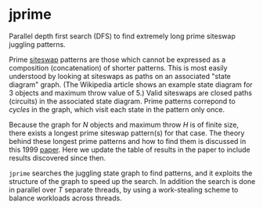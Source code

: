 # jprime
Parallel depth first search (DFS) to find extremely long prime siteswap juggling patterns.

Prime [siteswap](https://en.wikipedia.org/wiki/Siteswap) patterns are those which cannot be expressed as a composition (concatenation) of shorter patterns. This is most easily understood by looking at siteswaps as paths on an associated "state diagram" graph. (The Wikipedia article shows an example state diagram for 3 objects and maximum throw value of 5.) Valid siteswaps are closed paths (circuits) in the associated state diagram. Prime patterns correpond to *cycles* in the graph, which visit each state in the pattern only once.

Because the graph for $N$ objects and maximum throw $H$ is of finite size, there exists a longest prime siteswap pattern(s) for that case. The theory behind these longest prime patterns and how to find them is discussed in this 1999 [paper](https://github.com/jkboyce/jprime/blob/main/longest_prime_siteswaps_1999.pdf). Here we update the table of results in the paper to include results discovered since then.

`jprime` searches the juggling state graph to find patterns, and it exploits the structure of the graph to speed up the search. In addition the search is done in parallel over $T$ separate threads, by using a work-stealing scheme to balance workloads across threads.

